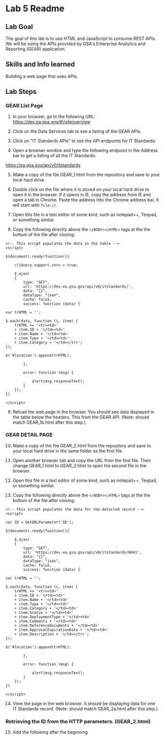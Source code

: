 # Lab 5 Readme

## Lab Goal

The goal of this lab is to use HTML and JavaScript to consume REST APIs. We will be using the APIs provided by GSA's Enterprise Analytics and Reporting (GEAR) application.

## Skills and Info learned
Building a web page that uses APIs.


## Lab Steps

### GEAR List Page

1. In your browser, go to the following URL: https://dev.ea.gsa.gov/#!/siteoverview

2. Click on the Data Services tab to see a listing of the GEAR APIs.

3. Click on "IT Standards APIs" to see the API endpoints for IT Standards:

4. Open a browser window and type the following endpoint in the Address bar to get a listing of all the IT Standards:

https://ea.gsa.gov/api/v0/itstandards

5. Make a copy of the file GEAR_1.html from the repository and save to your local hard drive.

6. Double click on the file where it is stored on your local hard drive to open it in the browser. If it opens in IE, copy the address from IE and open a tab in Chrome. Paste the address into the Chrome address bar. It will start with `file://`.

7. Open this file in a text editor of some kind, such as notepad++, Texpad, or something similar.

8. Copy the following directly above the `</BODY></HTML>` tags at the the bottom of the file after closing:

```
<!-- This script populates the data in the table -->
<script>

$(document).ready(function(){

    //jQuery.support.cors = true;

    $.ajax(
    {
        type: "GET",
		url: 'https://dev.ea.gsa.gov/api/v0/itstandards/',
        data: "{}",
        dataType: "json",
        cache: false,
        success: function (data) {
            
var trHTML = '';

$.each(data, function (i, item) {
    trHTML += '<tr><td>'
	+ item.ID + '</td><td>' 
	+ item.Name + '</td><td>' 
	+ item.Type + '</td><td>' 
	+ item.Category + '</td></tr>';
});

$('#location').append(trHTML);
        
        },
        
        error: function (msg) {
            
            alert(msg.responseText);
        }
    });
})

</script>
```

9. Reload the web page in the browser. You should see data displayed in the table below the headers. This from the GEAR API. (Note: should match GEAR_1b.html after this step.)

### GEAR DETAIL PAGE


10. Make a copy of the file GEAR_2.html from the repository and save to your local hard drive in the same folder as the first file.

11. Open another browser tab and copy the URL from the first file. Then change GEAR_1.html to GEAR_2.html to open the second file in the browser.

12. Open this file in a text editor of some kind, such as notepad++, Texpad, or something similar.

13. Copy the following directly above the `</BODY></HTML>` tags at the the bottom of the file after closing:

```
<!-- This script populates the data for the detailed record -->
<script>

var ID = GetURLParameter('ID');

$(document).ready(function(){

    $.ajax(
    {
        type: "GET",
		url: 'https://dev.ea.gsa.gov/api/v0/itstandards/6041',
        data: "{}",
        dataType: "json",
        cache: false,
        success: function (data) {
            
var trHTML = '';

$.each(data, function (i, item) {
    trHTML += '<tr><td>' 
	+ item.ID + '</td><td>' 
	+ item.Name + '</td><td>' 
	+ item.Type + '</td><td>' 
	+ item.Category + '</td><td>' 	
	+ item.Status + '</td><td>' 	
	+ item.DeploymentType + '</td><td>' 	
	+ item.Comments + '</td><td>' 	
	+ item.ReferenceDocuments + '</td><td>' 	
	+ item.ApprovalExpirationDate + '</td><td>' 
	+ item.Description + '</td></tr>';
});

$('#location').append(trHTML);
        
        },
        
        error: function (msg) {
            
            alert(msg.responseText);
        }
    });
})

</script>
```

14. View the page in the web browser. It should be displaying data for one IT Standards record. (Note: should match GEAR_2a.html after this step.)

### Retrieving the ID from the HTTP parameters. (GEAR_2.html)

15. Add the following after the beginning <SCRIPT> tag:

```
function GetURLParameter(sParam)
{
    var sPageURL = window.location.search.substring(1);
    var sURLVariables = sPageURL.split('&');
    for (var i = 0; i < sURLVariables.length; i++) 
    {
        var sParameterName = sURLVariables[i].split('=');
        if (sParameterName[0] == sParam) 
        {
            return sParameterName[1];
        }
    }
}

var ID = GetURLParameter('ID');
```

16. Replace the following line: 		
url: 'https://dev.ea.gsa.gov/api/v0/itstandards/6041',

With this line: 		
url: 'https://dev.ea.gsa.gov/api/v0/itstandards/' +  ID,

### Passing ID from list page to subpage in URL (GEAR_1.html)

17. Open the GEAR_1.html file in the text editor. 
Replace this line:`trHTML += '<tr><td>'` 
With this line: `trHTML += '<tr><td><a href="GEAR_2.html?ID=' + item.ID + '">' `

Save the file.

18. In the browser, refresh "Gear_1.html". You should see clickable links on each ID value. 

19. Click one of the links, the Gear_2.html page should display values for the link that you clicked on the previous page.  (Note: at this point, the files will look like GEAR_1c.html and GEAR_2b.html.)


### Adding Breadcrumbs (GEAR_1.html)

20. Add the following near the top of the <BODY> directly after the `<section id="contents">`:

```
	<section id="breadcrumbs">
		<ol class="breadcrumb">
			<li class="breadcrumb-item active"><a href="GEAR_1.html">Home</a></li>
		</ol>
	</section>
```

### Adding Breadcrumbs (GEAR_2.html)

21. Add the following near the top of the <BODY> directly after the `<section id="contents">`:

```
	    <section id="breadcrumbs">
			<ol class="breadcrumb">
				<li class="breadcrumb-item"><a href="GEAR_1.html">Home</a></li>
				<li class="breadcrumb-item active">Details</li>
			</ol>
	</section>
```

22. Refesh both pages. You should see breadcrumb navigation on both pages.

(Note: at this point, the files will look like GEAR_1_Final.html and GEAR_2_Final.html.)	
	
### Extra Credit (After class)

Add a third level of navigation to display all the GSA applications using this IT standard.
- Add a link on the GEAR_2.html page to open GEAR_3.html with an application ID as parameter.
- On GEAR_3.html, call the API endpoint /itstandards/{id}/applications and populate a data table with it.
- Add a third level of breadcrumbs for this page. Here is a reference: https://v4-alpha.getbootstrap.com/components/breadcrumb/
